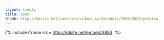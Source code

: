 ```yaml
---
layout: sieutv
title: 3883
thumb: http://hdsite.net/contents/videos_screenshots/3000/3883/preview_360p.mp4.jpg
---
```

{% include iframe src='http://hdsite.net/embed/3883' %}
 

